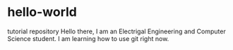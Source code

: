 # hello-world
tutorial repository
Hello there, I am an Electrigal Engineering and Computer Science student. I am learning how to use git right now.
